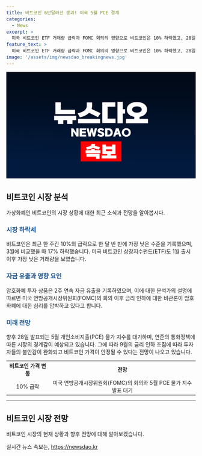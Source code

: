 ```yaml
---
title: 비트코인 6만달러선 붕괴! 미국 5월 PCE 경계
categories:
  - News
excerpt: >
  미국 비트코인 ETF 거래량 급락과 FOMC 회의의 영향으로 비트코인은 10% 하락했고, 28일 발표되는 물가 지수에 대한 경계감이 커지고 있다. 코인셰어즈에 따르면 암호화폐 ETF에서 12억 달러의 자금이 유출되었으며, 연준의 향후 정책에 대한 불안감으로 인해 비트코인 가격이 불안해하는 분위기다. 연준의 인플레이션 지표에 관한 시장의 기대와 연준의 정책 결정에 따라 향후 비트코인 시장이 안정될 것으로 전망된다.
feature_text: >
  미국 비트코인 ETF 거래량 급락과 FOMC 회의의 영향으로 비트코인은 10% 하락했고, 28일 발표되는 물가 지수에 대한 경계감이 커지고 있다. 코인셰어즈에 따르면 암호화폐 ETF에서 12억 달러의 자금이 유출되었으며, 연준의 향후 정책에 대한 불안감으로 인해 비트코인 가격이 불안해하는 분위기다. 연준의 인플레이션 지표에 관한 시장의 기대와 연준의 정책 결정에 따라 향후 비트코인 시장이 안정될 것으로 전망된다.
image: '/assets/img/newsdao_breakingnews.jpg'
---
```


<p><img src="/assets/img/newsdao_breakingnews.jpg" alt="implanttips 속보" /></p>

<h2 data-ke-size="size26">비트코인 시장 분석</h2>

<p data-ke-size="size16">가상화폐인 비트코인의 시장 상황에 대한 최근 소식과 전망을 알아봅시다.</p>

<h3><b><span style="color: #1a5490;">시장 하락세</span></b></h3>

<p data-ke-size="size16">비트코인은 최근 한 주간 10%의 급락으로 한 달 반 만에 가장 낮은 수준을 기록했으며, 3월에 비교했을 때 17% 하락했습니다. 미국 비트코인 상장지수펀드(ETF)도 1월 출시 이후 가장 낮은 거래량을 보였습니다.</p>

<h3><b><span style="color: #1a5490;">자금 유출과 영향 요인</span></b></h3>

<p data-ke-size="size16">암호화폐 투자 상품은 2주 연속 자금 유출을 기록하였으며, 이에 대한 분석가의 설명에 따르면 미국 연방공개시장위원회(FOMC)의 회의 이후 금리 인하에 대한 비관론이 암호화폐에 대한 심리를 압박하고 있다고 합니다.</p>

<h3><b><span style="color: #1a5490;">미래 전망</span></b></h3>

<p data-ke-size="size16">향후 28일 발표되는 5월 개인소비지출(PCE) 물가 지수를 대기하며, 연준의 통화정책에 따른 시장의 경계감이 예상되고 있습니다. 그에 따라 9월의 금리 인하 조짐에 따라 투자자들의 불안감이 완화되고 비트코인 가격이 안정될 수 있다는 전망이 나오고 있습니다.</p>

<table>
    <tbody>
        <tr>
            <td style="text-align: center; height: 17px;"><b>비트코인 가격 변동</b></td>
            <td style="text-align: center; height: 17px;"><b>전망</b></td>
        </tr>
        <tr>
            <td style="text-align: center; height: 17px;">10% 급락</td>
            <td style="text-align: center; height: 17px;">미국 연방공개시장위원회(FOMC)의 회의와 5월 PCE 물가 지수 발표 대기</td>
        </tr>
    </tbody>
</table>

<hr>

<h2 data-ke-size="size26">비트코인 시장 전망</h2>

<p data-ke-size="size16">비트코인 시장의 현재 상황과 향후 전망에 대해 알아보겠습니다.</p>
실시간 뉴스 속보는, <a href="https://newsdao.kr" rel="dofollow">https://newsdao.kr</a>


